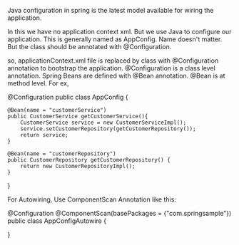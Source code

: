Java configuration in spring is the latest model available for wiring the application.

In this we have no application context xml. But we use Java to configure our application. This is generally named as AppConfig. Name doesn't matter. But the class should be annotated with @Configuration.

so, applicationContext.xml file is replaced by class with @Configuration annotation to bootstrap the application. @Configuration is a class level annotation. Spring Beans are defined with @Bean annotation. @Bean is at method level. For ex,


@Configuration
public class AppConfig {

	@Bean(name = "customerService")
	public CustomerService getCustomerService(){
		CustomerService service = new CustomerServiceImpl();
		service.setCustomerRepository(getCustomerRepository());
		return service;
	}

	@Bean(name = "customerRepository")
	public CustomerRepository getCustomerRepository() {
		return new CustomerRepositoryImpl();
	}
}

For Autowiring, Use ComponentScan Annotation like this:

@Configuration
@ComponentScan(basePackages = {"com.springsample"})
public class AppConfigAutowire {
	
}
